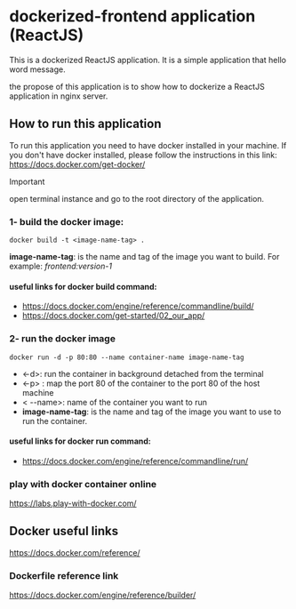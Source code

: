 # dockerized-frontend application (ReactJS)
This is a dockerized ReactJS application. It is a simple application that hello word message.

the propose of this application is to show how to dockerize a ReactJS application in nginx server.

## How to run this application
To run this application you need to have docker installed in your machine. If you don't have docker installed, please follow the instructions in this link: https://docs.docker.com/get-docker/
> [!IMPORTANT]
> open terminal instance and go to the root directory of the application.
### 1- build the docker image:
```
docker build -t <image-name-tag> .
 ```
 **image-name-tag**: is the name and tag of the image you want to build. For example: *frontend:version-1*
#### useful links for docker build command:
- https://docs.docker.com/engine/reference/commandline/build/
- https://docs.docker.com/get-started/02_our_app/

### 2- run the docker image
```
docker run -d -p 80:80 --name container-name image-name-tag
```

-  <-d>: run the container in background detached from the terminal
- <-p> : map the port 80 of the container to the port 80 of the host machine
- < --name>: name of the container you want to run
- **image-name-tag**: is the name and tag of the image you want to use to run the container.

#### useful links for docker run command:
- https://docs.docker.com/engine/reference/commandline/run/



### play with docker container online 
https://labs.play-with-docker.com/

## Docker useful links
https://docs.docker.com/reference/
### Dockerfile reference link
https://docs.docker.com/engine/reference/builder/

